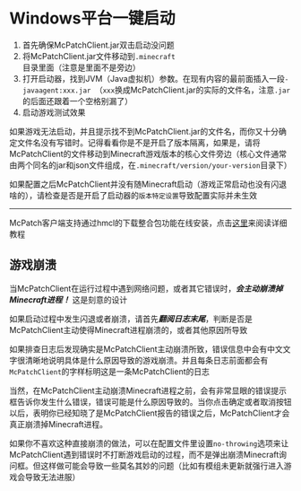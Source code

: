# Windows平台一键启动

1. 首先确保McPatchClient.jar双击启动没问题
2. 将McPatchClient.jar文件移动到`.minecraft`目录里面（注意是里面不是旁边）
3. 打开启动器，找到JVM（Java虚拟机）参数。在现有内容的最前面插入一段`-javaagent:xxx.jar `（`xxx`换成McPatchClient.jar的实际的文件名，注意`.jar`的后面还跟着一个空格别漏了）
4. 启动游戏测试效果

如果游戏无法启动，并且提示找不到McPatchClient.jar的文件名，而你又十分确定文件名没有写错时。记得看看你是不是开启了版本隔离，如果是，请将McPatchClient的文件移动到Minecraft游戏版本的核心文件旁边（核心文件通常由两个同名的jar和json文件组成，在`.minecraft/version/your-version`目录下）

如果配置之后McPatchClient并没有随Minecraft启动（游戏正常启动也没有闪退啥的），请检查是否是开启了启动器的`版本特定设置`导致配置实际并未生效

---

McPatch客户端支持通过hmcl的下载整合包功能在线安装，点击[这里](advance-spellstart.md)来阅读详细教程

## 游戏崩溃

当McPatchClient在运行过程中遇到网络问题，或者其它错误时，***会主动崩溃掉Minecraft进程！*** 这是刻意的设计

如果启动过程中发生闪退或者崩溃，请首先***翻阅日志末尾***，判断是否是McPatchClient主动使得Minecraft进程崩溃的，或者其他原因所导致

如果排查日志后发现确实是McPatchClient主动崩溃所致，错误信息中会有中文文字很清晰地说明具体是什么原因导致的游戏崩溃。并且每条日志前面都会有`McPatchClient`的字样标明这是一条McPatchClient的日志

当然，在McPatchClient主动崩溃Minecraft进程之前，会有非常显眼的错误提示框告诉你发生什么错误，错误可能是什么原因导致的。当你点击确定或者取消按钮以后，表明你已经知晓了是McPatchClient报告的错误之后，McPatchClient才会真正崩溃掉Minecraft进程。

如果你不喜欢这种直接崩溃的做法，可以在配置文件里设置`no-throwing`选项来让McPatchClient遇到错误时不打断游戏启动的过程，而不是弹出崩溃Minecraft询问框。但这样做可能会导致一些莫名其妙的问题（比如有模组未更新就强行进入游戏会导致无法进服）
